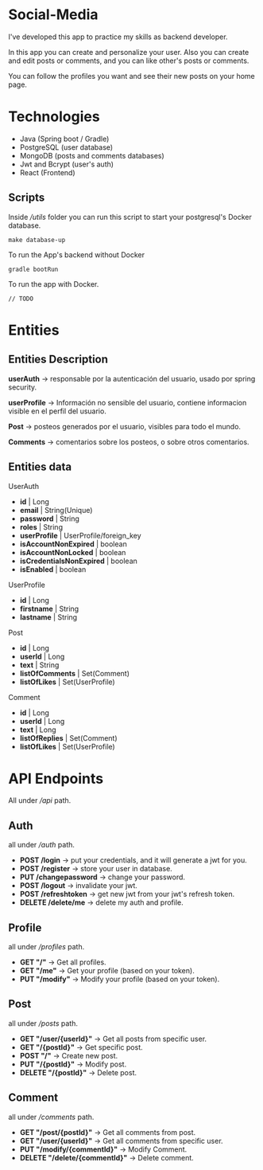 # Social-Media

I've developed this app to practice my skills as backend developer.

In this app you can create and personalize your user. Also you can create and edit posts or comments, and you can
like other's posts or comments.

You can follow the profiles you want and see their new posts on your home page.

# Technologies

* Java (Spring boot / Gradle)
* PostgreSQL (user database)
* MongoDB (posts and comments databases)
* Jwt and Bcrypt (user's auth)
* React (Frontend)

## Scripts

Inside */utils* folder you can run this script to start your postgresql's Docker database.

```
make database-up
```

To run the App's backend without Docker

```
gradle bootRun
```

To run the app with Docker.

```
// TODO
```

# Entities

## Entities Description

**userAuth** -> responsable por la autenticación del usuario, usado por spring security.

**userProfile** -> Información no sensible del usuario, contiene informacion visible en el perfil del usuario.

**Post** -> posteos generados por el usuario, visibles para todo el mundo.

**Comments** -> comentarios sobre los posteos, o sobre otros comentarios.

## Entities data

UserAuth

* **id** | Long
* **email** | String(Unique)
* **password** | String
* **roles** | String
* **userProfile** | UserProfile/foreign_key
* **isAccountNonExpired** | boolean
* **isAccountNonLocked** | boolean
* **isCredentialsNonExpired** | boolean
* **isEnabled** | boolean

UserProfile

* **id** | Long
* **firstname** | String
* **lastname** | String

Post

* **id** | Long
* **userId** | Long
* **text** | String
* **listOfComments** | Set(Comment)
* **listOfLikes** | Set(UserProfile)

Comment

* **id** | Long
* **userId** | Long
* **text** | Long
* **listOfReplies** | Set(Comment)
* **listOfLikes** | Set(UserProfile)

# API Endpoints

All under */api* path.

## Auth 

all under */auth* path.

* **POST /login** -> put your credentials, and it will generate a jwt for you.
* **POST /register** -> store your user in database.
* **PUT /changepassword** -> change your password.
* **POST /logout** -> invalidate your jwt.
* **POST /refreshtoken** -> get new jwt from your jwt's refresh token.
* **DELETE /delete/me** -> delete my auth and profile.

## Profile

all under */profiles* path.

* **GET "/"**  -> Get all profiles.
* **GET "/me"** -> Get your profile (based on your token).
* **PUT "/modify"** -> Modify your profile (based on your token).

## Post

all under */posts* path.

* **GET "/user/{userId}"** -> Get all posts from specific user.
* **GET "/{postId}"** -> Get specific post.
* **POST "/"** -> Create new post.
* **PUT "/{postId}"** -> Modify post.
* **DELETE "/{postId}"** -> Delete post.

## Comment

all under */comments* path.

* **GET "/post/{postId}"** -> Get all comments from post.
* **GET "/user/{userId}"** -> Get all comments from specific user.
* **PUT "/modify/{commentId}"** -> Modify Comment.
* **DELETE "/delete/{commentId}"** -> Delete comment.
